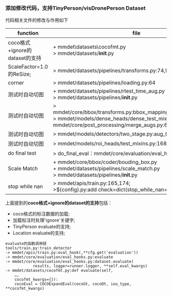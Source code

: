 ### 添加修改代码，支持TinyPerson/visDronePerson Dataset

代码相关文件的修改与作用如下

function | file | necessary
---| --- | ---
coco格式+ignore的dataset的支持 | + mmdet\datasets\cocofmt.py<br/> > mmdet/datasets/__init__.py| Y
ScaleFactor=1.0的ReSize; | > mmdet/datasets/pipelines/transforms.py:74,99,289| Y
corner| > mmdet/datasets/pipelines/loading.py:64 | X
测试时自动切图| + mmdet/datasets/pipelines/rtest_time_aug.py<br/> > mmdet/datasets/pipelines/__init__.py| X
测试时自动切图|> mmdet/core/bbox/transforms.py:bbox_mapping,bbox_mapping_back<br/> > mmdet/models/dense_heads/dense_test_mixins.py:192<br/>mmdet/core/post_processing/merge_augs.py:69,102|
测试时自动切图|> mmdet/models/detectors/two_stage.py:aug_test+tile_aug_test|
测试时自动切图| > mmdet/models/roi_heads/test_mixins.py:168,323|
do final test| > do_final_eval：mmdet/core/evaluation/eval_hooks.py:10,40 | X
Scale Match| + mmdet/core/bbox/coder/bouding_box.py<br/>+ mmdet/datasets/pipelines/scale_match.py<br/> > mmdet/datasets/pipelines/__init__.py| X
stop while nan| > mmdet/apis/train.py:165,174;<br/> >${config}.py:add check=dict(stop_while_nan=True) | X


上面提到的**coco格式+ignore的dataset的支持**包括：
- coco格式的标注数据的加载;
- 加载标注时处理'ignore'关键字;
- TinyPerson evaluate的支持;
- Location evaluate的支持;
```
evaluate的函数调用链
tools/train.py:train_detector 
-> mmdet/apis/train.py:eval_hook(,**cfg.get('evaluation')) 
-> mmdet/core/evaluation/eval_hooks.py:evaluate
-> mmdet/core/evaluation/eval_hooks.py:dataset.evaluate(
            results, logger=runner.logger, **self.eval_kwargs)
-> mmdet/datasets/cocofmt.py:def evaluate(self,
    …,                
    cocofmt_kwargs={}):
    cocoEval = COCOExpandEval(cocoGt, cocoDt, iou_type, **cocofmt_kwargs)
```
